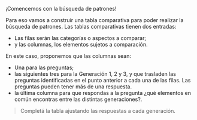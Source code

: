 ¡Comencemos con la búsqueda de patrones!

Para eso vamos a construir una tabla comparativa para poder realizar la búsqueda de patrones.  Las tablas comparativas tienen dos entradas:

* Las filas serán las categorías o aspectos a comparar;
* y las columnas, los elementos sujetos a comparación.

En este caso, proponemos que las columnas sean:

* Una para las preguntas;
* las siguientes tres para la Generación 1, 2 y 3, y que trasladen las preguntas identificadas en el punto anterior a cada una de las filas. Las preguntas pueden tener más de una respuesta.
* la última columna para que respondas a la pregunta ¿qué elementos en común encontras entre las distintas generaciones?.

> Completá la tabla ajustando las respuestas a cada generación.
